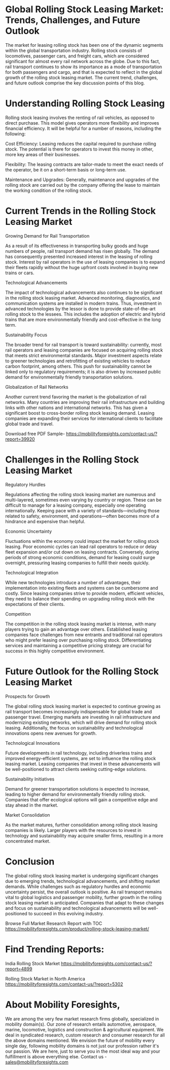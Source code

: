 # Global Rolling Stock Leasing Market: Trends, Challenges, and Future Outlook

The market for leasing rolling stock has been one of the dynamic segments within the global transportation industry. Rolling stock consists of locomotives, passenger cars, and freight cars, which are considered significant for almost every rail network across the globe. Due to this fact, rail transport continues to show its importance as a mode of transportation for both passengers and cargo, and that is expected to reflect in the global growth of the rolling stock leasing market. The current trend, challenges, and future outlook comprise the key discussion points of this blog.

# Understanding Rolling Stock Leasing

Rolling stock leasing involves the renting of rail vehicles, as opposed to direct purchase. This model gives operators more flexibility and improves financial efficiency. It will be helpful for a number of reasons, including the following:

Cost Efficiency: Leasing reduces the capital required to purchase rolling stock. The potential is there for operators to invest this money in other, more key areas of their businesses.

Flexibility: The leasing contracts are tailor-made to meet the exact needs of the operator, be it on a short-term basis or long-term use.

Maintenance and Upgrades: Generally, maintenance and upgrades of the rolling stock are carried out by the company offering the lease to maintain the working condition of the rolling stock.

# Current Trends in the Rolling Stock Leasing Market

Growing Demand for Rail Transportation

As a result of its effectiveness in transporting bulky goods and huge numbers of people, rail transport demand has risen globally. The demand has consequently presented increased interest in the leasing of rolling stock. Interest by rail operators in the use of leasing companies is to expand their fleets rapidly without the huge upfront costs involved in buying new trains or cars.

Technological Advancements

The impact of technological advancements also continues to be significant in the rolling stock leasing market. Advanced monitoring, diagnostics, and communication systems are installed in modern trains. Thus, investment in advanced technologies by the lessor is done to provide state-of-the-art rolling stock to the lessees. This includes the adoption of electric and hybrid trains that are more environmentally friendly and cost-effective in the long term.

Sustainability Focus

The broader trend for rail transport is toward sustainability: currently, most rail operators and leasing companies are focused on acquiring rolling stock that meets strict environmental standards. Major investment aspects relate to greener technologies and retrofitting of existing vehicles to reduce carbon footprint, among others. This push for sustainability cannot be linked only to regulatory requirements; it is also driven by increased public demand for environmentally friendly transportation solutions.

Globalization of Rail Networks

Another current trend favoring the market is the globalization of rail networks. Many countries are improving their rail infrastructure and building links with other nations and international networks. This has given a significant boost to cross-border rolling stock leasing demand. Leasing companies are expanding their services for international clients to facilitate global trade and travel.

Download free PDF Sample- https://mobilityforesights.com/contact-us/?report=39920

# Challenges in the Rolling Stock Leasing Market

Regulatory Hurdles

Regulations affecting the rolling stock leasing market are numerous and multi-layered, sometimes even varying by country or region. These can be difficult to manage for a leasing company, especially one operating internationally. Keeping pace with a variety of standards—including those related to safety, environment, and operations—often becomes more of a hindrance and expensive than helpful.

Economic Uncertainty

Fluctuations within the economy could impact the market for rolling stock leasing. Poor economic cycles can lead rail operators to reduce or delay fleet expansion and/or cut down on leasing contracts. Conversely, during periods of strong economic conditions, demand for leasing could surge overnight, pressuring leasing companies to fulfill their needs quickly.

Technological Integration

While new technologies introduce a number of advantages, their implementation into existing fleets and systems can be cumbersome and costly. Since leasing companies strive to provide modern, efficient vehicles, they need to balance their spending on upgrading rolling stock with the expectations of their clients.

Competition

The competition in the rolling stock leasing market is intense, with many players trying to gain an advantage over others. Established leasing companies face challenges from new entrants and traditional rail operators who might prefer leasing over purchasing rolling stock. Differentiating services and maintaining a competitive pricing strategy are crucial for success in this highly competitive environment.

# Future Outlook for the Rolling Stock Leasing Market

Prospects for Growth

The global rolling stock leasing market is expected to continue growing as rail transport becomes increasingly indispensable for global trade and passenger travel. Emerging markets are investing in rail infrastructure and modernizing existing networks, which will drive demand for rolling stock leasing. Additionally, the focus on sustainability and technological innovations opens new avenues for growth.

Technological Innovations

Future developments in rail technology, including driverless trains and improved energy-efficient systems, are set to influence the rolling stock leasing market. Leasing companies that invest in these advancements will be well-positioned to attract clients seeking cutting-edge solutions.

Sustainability Initiatives

Demand for greener transportation solutions is expected to increase, leading to higher demand for environmentally friendly rolling stock. Companies that offer ecological options will gain a competitive edge and stay ahead in the market.

Market Consolidation

As the market matures, further consolidation among rolling stock leasing companies is likely. Larger players with the resources to invest in technology and sustainability may acquire smaller firms, resulting in a more concentrated market.

# Conclusion

The global rolling stock leasing market is undergoing significant changes due to emerging trends, technological advancements, and shifting market demands. While challenges such as regulatory hurdles and economic uncertainty persist, the overall outlook is positive. As rail transport remains vital to global logistics and passenger mobility, further growth in the rolling stock leasing market is anticipated. Companies that adapt to these changes and focus on sustainability and technological advancements will be well-positioned to succeed in this evolving industry.

Browse Full Market Research Report with TOC https://mobilityforesights.com/product/rolling-stock-leasing-market/

# Find Trending Reports:

India Rolling Stock Market https://mobilityforesights.com/contact-us/?report=4899

Rolling Stock Market in North America https://mobilityforesights.com/contact-us/?report=5302


# About Mobility Foresights,
We are among the very few market research firms globally, specialized in mobility domain(s). Our zone of research entails automotive, aerospace, marine, locomotive, logistics and construction & agricultural equipment. We deal in syndicated research, custom research and consumer research for all the above domains mentioned.
We envision the future of mobility every single day, following mobility domains is not just our profession rather it's our passion. We are here, just to serve you in the most ideal way and your fulfillment is above everything else. Contact us -  sales@mobilityforesights.com
